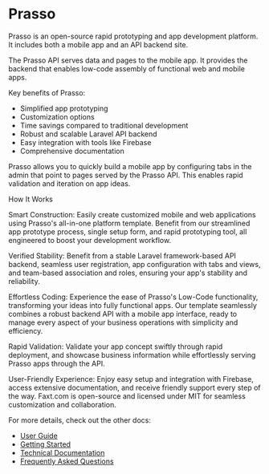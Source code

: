 # Prasso 

Prasso is an open-source rapid prototyping and app development platform. It includes both a mobile app and an API backend site.

The Prasso API serves data and pages to the mobile app. It provides the backend that enables low-code assembly of functional web and mobile apps.

Key benefits of Prasso:

- Simplified app prototyping 
- Customization options
- Time savings compared to traditional development
- Robust and scalable Laravel API backend
- Easy integration with tools like Firebase
- Comprehensive documentation

Prasso allows you to quickly build a mobile app by configuring tabs in the admin that point to pages served by the Prasso API. This enables rapid validation and iteration on app ideas.

How It Works

Smart Construction: Easily create customized mobile and web applications using Prasso's all-in-one platform template. Benefit from our streamlined app prototype process, single setup form, and rapid prototyping tool, all engineered to boost your development workflow.

Verified Stability: Benefit from a stable Laravel framework-based API backend, seamless user registration, app configuration with tabs and views, and team-based association and roles, ensuring your app's stability and reliability.

Effortless Coding: Experience the ease of Prasso's Low-Code functionality, transforming your ideas into fully functional apps. Our template seamlessly combines a robust backend API with a mobile app interface, ready to manage every aspect of your business operations with simplicity and efficiency.

Rapid Validation: Validate your app concept swiftly through rapid deployment, and showcase business information while effortlessly serving Prasso apps through the API.

User-Friendly Experience: Enjoy easy setup and integration with Firebase, access extensive documentation, and receive friendly support every step of the way. Faxt.com is open-source and licensed under MIT for seamless customization and collaboration.

For more details, check out the other docs:

- [User Guide](docs/user-guide.md) 
- [Getting Started](docs/getting-started.md)
- [Technical Documentation](docs/technical.md)
- [Frequently Asked Questions](docs/faq.md)

